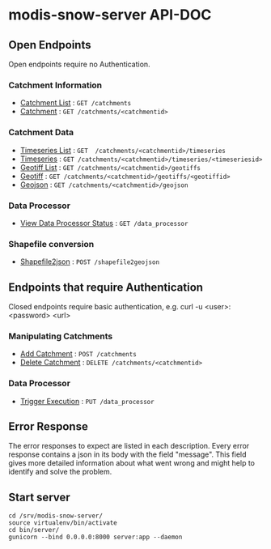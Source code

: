 ﻿
# modis-snow-server API-DOC

## Open Endpoints

Open endpoints require no Authentication.

### Catchment Information
* [Catchment List](doc/catlist.md) : `GET /catchments`
* [Catchment](doc/cat.md) : `GET /catchments/<catchmentid>`

### Catchment Data
* [Timeseries List](doc/tslist.md) : `GET  /catchments/<catchmentid>/timeseries`
* [Timeseries](doc/ts.md) : `GET /catchments/<catchmentid>/timeseries/<timeseriesid>`
* [Geotiff List](doc/gtiflist.md) : `GET /catchments/<catchmentid>/geotiffs`
* [Geotiff](doc/gtif.md) : `GET /catchments/<catchmentid>/geotiffs/<geotiffid>`
* [Geojson](doc/geojson.md) : `GET /catchments/<catchmentid>/geojson`

### Data Processor
* [View Data Processor Status](doc/dpstat.md) : `GET /data_processor`

### Shapefile conversion
* [Shapefile2json](doc/shp2json.md) : `POST /shapefile2geojson`


## Endpoints that require Authentication

Closed endpoints require basic authentication, e.g. curl -u \<user>:\<password> \<url>

### Manipulating Catchments

* [Add Catchment](doc/addcat.md) : `POST /catchments`
* [Delete Catchment](doc/delcat.md) : `DELETE /catchments/<catchmentid>`

### Data Processor

* [Trigger Execution](doc/dpexec.md) : `PUT /data_processor`

## Error Response

The error responses to expect are listed in each description. Every error response contains a json in its body with the field "message". This field gives more detailed information about what went wrong and might help to identify and solve the problem.

## Start server
```shell
cd /srv/modis-snow-server/
source virtualenv/bin/activate
cd bin/server/
gunicorn --bind 0.0.0.0:8000 server:app --daemon
```